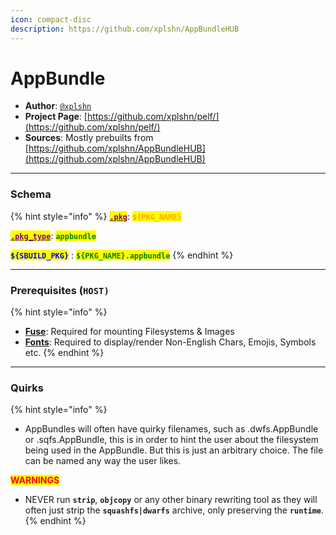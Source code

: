 ```yaml
---
icon: compact-disc
description: https://github.com/xplshn/AppBundleHUB
---
```


# AppBundle

* **Author**: [`@xplshn`](https://github.com/xplshn)
* **Project Page**: [https://github.com/xplshn/pelf/](https://github.com/xplshn/pelf/)
* **Sources**: Mostly prebuilts from [https://github.com/xplshn/AppBundleHUB](https://github.com/xplshn/AppBundleHUB)

***

### Schema

{% hint style="info" %}
[<mark style="color:purple;">**`.pkg`**</mark>](../../../sbuild/specification/2.pkg.md): <mark style="color:orange;">**`${PKG_NAME}`**</mark>

[<mark style="color:purple;">**`.pkg_type`**</mark>](../../../sbuild/specification/2.pkg.md): <mark style="color:green;">**`appbundle`**</mark>

<mark style="color:blue;">**`${SBUILD_PKG}`**</mark> : <mark style="color:green;">**`${PKG_NAME}.appbundle`**</mark>
{% endhint %}

***

### **Prerequisites (`HOST)`**

{% hint style="info" %}
* [**Fuse**](../errors-and-quirks/fuse.md): Required for mounting Filesystems & Images
* [**Fonts**](../errors-and-quirks/fonts.md): Required to display/render Non-English Chars, Emojis, Symbols etc.
{% endhint %}

***

### Quirks

{% hint style="info" %}
* AppBundles will often have quirky filenames, such as .dwfs.AppBundle or .sqfs.AppBundle, this is in order to hint the user about the filesystem being used in the AppBundle. But this is just an arbitrary choice. The file can be named any way the user likes.

<mark style="color:red;">**WARNINGS**</mark>

* NEVER run **`strip`**, **`objcopy`** or any other binary rewriting tool as they will often just strip the **`squashfs|dwarfs`** archive, only preserving the **`runtime`**.
{% endhint %}
